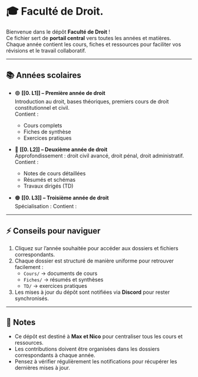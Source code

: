 # 🎓 Faculté de Droit.

Bienvenue dans le dépôt **Faculté de Droit** !  
Ce fichier sert de **portail central** vers toutes les années et matières.  
Chaque année contient les cours, fiches et ressources pour faciliter vos révisions et le travail collaboratif.

---

## 📚 Années scolaires

- 🟢 **[[0. L1]] – Première année de droit**  
  Introduction au droit, bases théoriques, premiers cours de droit constitutionnel et civil.  
  Contient :
  - Cours complets
  - Fiches de synthèse
  - Exercices pratiques

- 🔵 **[[0. L2]] – Deuxième année de droit**  
  Approfondissement : droit civil avancé, droit pénal, droit administratif.  
  Contient :
  - Notes de cours détaillées
  - Résumés et schémas
  - Travaux dirigés (TD)

- 🟠 **[[0. L3]] – Troisième année de droit**  
  Spécialisation :
  Contient :

---

## ⚡ Conseils pour naviguer

1. Cliquez sur l’année souhaitée pour accéder aux dossiers et fichiers correspondants.  
2. Chaque dossier est structuré de manière uniforme pour retrouver facilement :  
   - `Cours/` → documents de cours  
   - `Fiches/` → résumés et synthèses  
   - `TD/` → exercices pratiques  
3. Les mises à jour du dépôt sont notifiées via **Discord** pour rester synchronisés.

---

## 📝 Notes

- Ce dépôt est destiné à **Max et Nico** pour centraliser tous les cours et ressources.  
- Les contributions doivent être organisées dans les dossiers correspondants à chaque année.  
- Pensez à vérifier régulièrement les notifications pour récupérer les dernières mises à jour.
